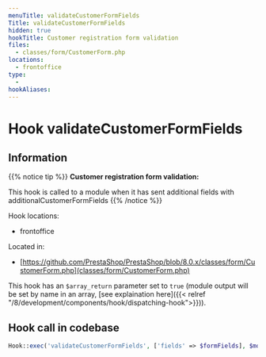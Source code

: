 ```yaml
---
menuTitle: validateCustomerFormFields
Title: validateCustomerFormFields
hidden: true
hookTitle: Customer registration form validation
files:
  - classes/form/CustomerForm.php
locations:
  - frontoffice
type:
  - 
hookAliases:
---
```


# Hook validateCustomerFormFields

## Information

{{% notice tip %}}
**Customer registration form validation:** 

This hook is called to a module when it has sent additional fields with additionalCustomerFormFields
{{% /notice %}}

Hook locations: 
  - frontoffice

Located in: 
  - [https://github.com/PrestaShop/PrestaShop/blob/8.0.x/classes/form/CustomerForm.php](classes/form/CustomerForm.php)

This hook has an `$array_return` parameter set to `true` (module output will be set by name in an array, [see explaination here]({{< relref "/8/development/components/hook/dispatching-hook">}})).

## Hook call in codebase

```php
Hook::exec('validateCustomerFormFields', ['fields' => $formFields], $moduleId, true)
```
